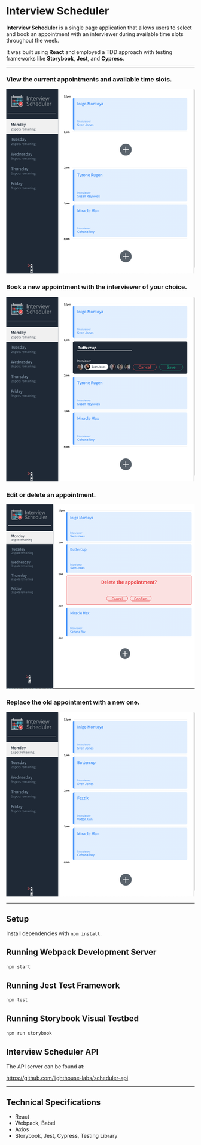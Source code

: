 # Interview Scheduler

**Interview Scheduler** is a single page application that allows users to select and book an appointment with an interviewer during available time slots throughout the week.

It was built using **React** and employed a TDD approach with testing frameworks like **Storybook**, **Jest**, and **Cypress**.

---
### View the current appointments and available time slots.
![Appointments](docs/appointments.png)

### Book a new appointment with the interviewer of your choice.
![Appointments](docs/create.png)

### Edit or delete an appointment.
![Appointments](docs/delete.png)

### Replace the old appointment with a new one.
![Appointments](docs/update.png)

---

## Setup

Install dependencies with `npm install`.

## Running Webpack Development Server

```sh
npm start
```

## Running Jest Test Framework

```sh
npm test
```

## Running Storybook Visual Testbed

```sh
npm run storybook
```

## Interview Scheduler API

The API server can be found at:

https://github.com/lighthouse-labs/scheduler-api

---

## Technical Specifications
- React
- Webpack, Babel
- Axios
- Storybook, Jest, Cypress, Testing Library